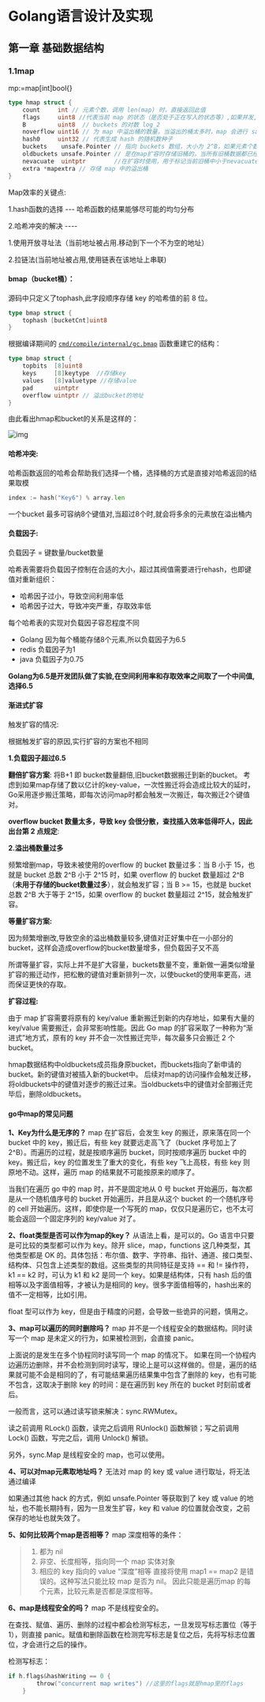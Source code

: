 # Golang语言设计及实现

## 第一章 基础数据结构

### 1.1map

mp:=map[int]bool{}

```go
type hmap struct {
    count     int // 元素个数，调用 len(map) 时，直接返回此值
    flags     uint8 //代表当前 map 的状态（是否处于正在写入的状态等）,如果并发,直接painc
    B         uint8  // buckets 的对数 log_2
    noverflow uint16 // 为 map 中溢出桶的数量。当溢出的桶太多时，map 会进行 same-size map growth，其实质是避免桶过大导致内存泄露
    hash0     uint32 // 代表生成 hash 的随机数种子
    buckets    unsafe.Pointer // 指向 buckets 数组，大小为 2^B，如果元素个数为0，就为 nil
    oldbuckets unsafe.Pointer // 是在map扩容时存储旧桶的，当所有旧桶数据都已经转移到了新桶中时，则清空
    nevacuate  uintptr        //在扩容时使用，用于标记当前旧桶中小于nevacuate 的数据都已经转移到了新桶中
    extra *mapextra // 存储 map 中的溢出桶
}
```

Map效率的关键点:

1.hash函数的选择  --- 哈希函数的结果能够尽可能的均匀分布

2.哈希冲突的解决  ----

  1.使用开放寻址法（当前地址被占用.移动到下一个不为空的地址）  

  2.拉链法(当前地址被占用,使用链表在该地址上串联)

#### **bmap（bucket桶）**：

源码中只定义了tophash,此字段顺序存储 key 的哈希值的前 8 位。

```go
type bmap struct {
    tophash [bucketCnt]uint8
}
```

根据编译期间的 [`cmd/compile/internal/gc.bmap`](https://draveness.me/golang/tree/cmd/compile/internal/gc.bmap) 函数重建它的结构：

```go
type bmap struct {
    topbits  [8]uint8
    keys     [8]keytype  //存储key
    values   [8]valuetype //存储value
    pad      uintptr
    overflow uintptr // 溢出bucket的地址
}
```

由此看出hmap和bucket的关系是这样的：

![img](Go.assets/webp.webp)

#### **哈希冲突:**

哈希函数返回的哈希会帮助我们选择一个桶，选择桶的方式是直接对哈希返回的结果取模

```go
index := hash("Key6") % array.len
```

一个bucket 最多可容纳8个键值对,当超过8个时,就会将多余的元素放在溢出桶内

#### **负载因子:**

 负载因子 = 键数量/bucket数量

哈希表需要将负载因子控制在合适的大小，超过其阀值需要进行rehash，也即键值对重新组织：

- 哈希因子过小，导致空间利用率低
- 哈希因子过大，导致冲突严重，存取效率低

每个哈希表的实现对负载因子容忍程度不同

- Golang 因为每个桶能存储8个元素,所以负载因子为6.5
- redis 负载因子为1
- java 负载因子为0.75

**Golang为6.5是开发团队做了实验,在空间利用率和存取效率之间取了一个中间值, 选择6.5**



#### **渐进式扩容**

触发扩容的情况:

根据触发扩容的原因,实行扩容的方案也不相同

**1.负载因子超过6.5**

 **翻倍扩容方案**: 将B+1 即 bucket数量翻倍,旧bucket数据搬迁到新的bucket。 考虑到如果map存储了数以亿计的key-value，一次性搬迁将会造成比较大的延时，Go采用逐步搬迁策略，即每次访问map时都会触发一次搬迁，每次搬迁2个键值对。

**overflow bucket 数量太多，导致 key 会很分散，查找插入效率低得吓人，因此出台第 2 点规定**:

**2.溢出桶数量过多**

频繁增删map，导致未被使用的overflow 的 bucket 数量过多：当 B 小于 15，也就是 bucket 总数 2^B 小于 2^15 时，如果 overflow 的 bucket 数量超过 2^B（**未用于存储的bucket数量过多**），就会触发扩容；当 B >= 15，也就是 bucket 总数 2^B 大于等于 2^15，如果 overflow 的 bucket 数量超过 2^15，就会触发扩容。

**等量扩容方案:**

因为频繁增删改,导致空余的溢出桶数量较多,键值对正好集中在一小部分的bucket，这样会造成overflow的bucket数量增多，但负载因子又不高

所谓等量扩容，实际上并不是扩大容量，buckets数量不变，重新做一遍类似增量扩容的搬迁动作，把松散的键值对重新排列一次，以使bucket的使用率更高，进而保证更快的存取。

**扩容过程:**

由于 map 扩容需要将原有的 key/value 重新搬迁到新的内存地址，如果有大量的 key/value 需要搬迁，会非常影响性能。因此 Go map 的扩容采取了一种称为“渐进式”地方式，原有的 key 并不会一次性搬迁完毕，每次最多只会搬迁 2 个 bucket。

hmap数据结构中oldbuckets成员指身原bucket，而buckets指向了新申请的bucket。新的键值对被插入新的bucket中。 后续对map的访问操作会触发迁移，将oldbuckets中的键值对逐步的搬迁过来。当oldbuckets中的键值对全部搬迁完毕后，删除oldbuckets。

#### **go中map的常见问题**

**1、Key为什么是无序的？**
 map 在扩容后，会发生 key 的搬迁，原来落在同一个 bucket 中的 key，搬迁后，有些 key 就要远走高飞了（bucket 序号加上了 2^B）。而遍历的过程，就是按顺序遍历 bucket，同时按顺序遍历 bucket 中的 key。搬迁后，key 的位置发生了重大的变化，有些 key 飞上高枝，有些 key 则原地不动。这样，遍历 map 的结果就不可能按原来的顺序了。

当我们在遍历 go 中的 map 时，并不是固定地从 0 号 bucket 开始遍历，每次都是从一个随机值序号的 bucket 开始遍历，并且是从这个 bucket 的一个随机序号的 cell 开始遍历。这样，即使你是一个写死的 map，仅仅只是遍历它，也不太可能会返回一个固定序列的 key/value 对了。

**2、float类型是否可以作为map的key？**
 从语法上看，是可以的。Go 语言中只要是可比较的类型都可以作为 key。除开 slice，map，functions 这几种类型，其他类型都是 OK 的。具体包括：布尔值、数字、字符串、指针、通道、接口类型、结构体、只包含上述类型的数组。这些类型的共同特征是支持 == 和 != 操作符，k1 == k2 时，可认为 k1 和 k2 是同一个 key。如果是结构体，只有 hash 后的值相等以及字面值相等，才被认为是相同的 key。很多字面值相等的，hash出来的值不一定相等，比如引用。

float 型可以作为 key，但是由于精度的问题，会导致一些诡异的问题，慎用之。

**3、map可以遍历的同时删除吗？**
 map 并不是一个线程安全的数据结构。同时读写一个 map 是未定义的行为，如果被检测到，会直接 panic。

上面说的是发生在多个协程同时读写同一个 map 的情况下。 如果在同一个协程内边遍历边删除，并不会检测到同时读写，理论上是可以这样做的。但是，遍历的结果就可能不会是相同的了，有可能结果遍历结果集中包含了删除的 key，也有可能不包含，这取决于删除 key 的时间：是在遍历到 key 所在的 bucket 时刻前或者后。

一般而言，这可以通过读写锁来解决：sync.RWMutex。

读之前调用 RLock() 函数，读完之后调用 RUnlock() 函数解锁；写之前调用 Lock() 函数，写完之后，调用 Unlock() 解锁。

另外，sync.Map 是线程安全的 map，也可以使用。

**4、可以对map元素取地址吗？**
 无法对 map 的 key 或 value 进行取址，将无法通过编译

如果通过其他 hack 的方式，例如 unsafe.Pointer 等获取到了 key 或 value 的地址，也不能长期持有，因为一旦发生扩容，key 和 value 的位置就会改变，之前保存的地址也就失效了。

**5、如何比较两个map是否相等？**
 map 深度相等的条件：

> 1. 都为 nil
> 2. 非空、长度相等，指向同一个 map 实体对象
> 3. 相应的 key 指向的 value “深度”相等
>     直接将使用 map1 == map2 是错误的。这种写法只能比较 map 是否为 nil。
>     因此只能是遍历map 的每个元素，比较元素是否都是深度相等。

**6、map是线程安全的吗？**
 map 不是线程安全的。

在查找、赋值、遍历、删除的过程中都会检测写标志，一旦发现写标志置位（等于1），则直接 panic。赋值和删除函数在检测完写标志是复位之后，先将写标志位置位，才会进行之后的操作。

检测写标志：

```go
if h.flags&hashWriting == 0 {
        throw("concurrent map writes") //这里的flags就是hmap里的flags
    }
```

